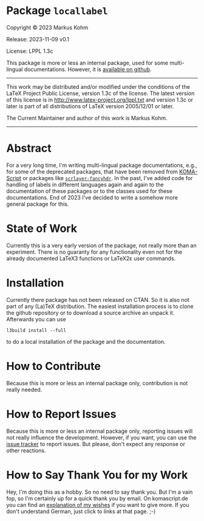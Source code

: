 # Package `locallabel`

Copyright © 2023 Markus Kohm

Release: 2023-11-09 v0.1

License: LPPL 1.3c

This package is more or less an internal package, used for some multi-lingual
documentations. However, it is [available on
github](https://github.com/komascript/locallabel).

------------------------------------------------------------------------------

This work may be distributed and/or modified under the conditions of
the LaTeX Project Public License, version 1.3c of the license.
The latest version of this license is in
    http://www.latex-project.org/lppl.txt
and version 1.3c or later is part of all distributions of LaTeX
version 2005/12/01 or later.

The Current Maintainer and author of this work is Markus Kohm.

----------------------------------------------------------------------------

# Abstract

For a very long time, I'm writing multi-lingual package documentations, e.g.,
for some of the deprecated packages, that have been removed from
[KOMA-Script](https://www.ctan.org/pkg/koma-script) or packages like
[`scrlayer-fancyhdr`](https://www.ctan.org/pkg/scrlayer-fancyhdr). In the
past, I've added code for handling of labels in different languages again and
again to the documentation of these packages or to the classes used for these
documentations. End of 2023 I've decided to write a somehow more general
package for this.

# State of Work

Currently this is a very early version of the package, not really more than an
experiment. There is no guaranty for any functionality even not for the
already documented LaTeX3 functions or LaTeX2ε user commands.

# Installation

Currently there package has not been released on CTAN. So it is also not part
of any (La)TeX distribution. The easiest installation process is to clone the
github repository or to download a source archive an unpack it. Afterwards you
can use

    l3build install --full

to do a local installation of the package and the documentation.

# How to Contribute

Because this is more or less an internal package only, contribution is not
really needed.

# How to Report Issues

Because this is more or less an internal package only, reporting issues will
not really influence the development. However, if you want, you can use the
[issue tracker](https://github.com/komascript/locallabel/issues) to report
issues. But please, don't expect any response or other reactions.

# How to Say Thank You for my Work

Hey, I'm doing this as a hobby. So no need to say thank you. But I'm a vain
fop, so I'm certainly up for a quick thank you by email. On komascript.de you
can find an [explanation of my wishes](https://komascript.de/wunschliste) if
you want to give more. If you don't understand German, just click to links at
that page. ;-)
